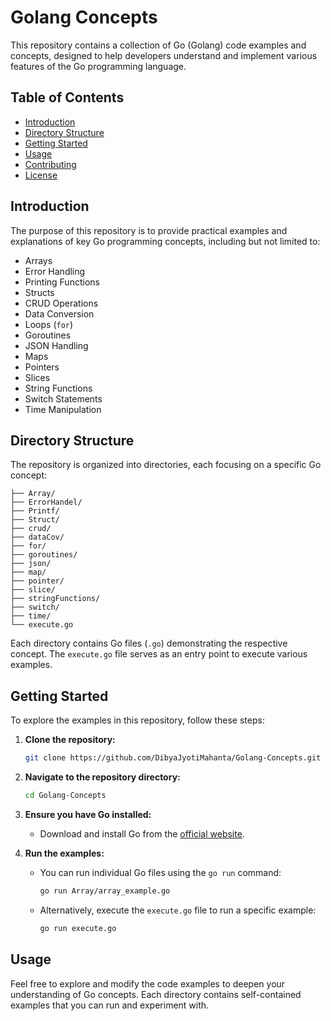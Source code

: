 # Golang Concepts

This repository contains a collection of Go (Golang) code examples and concepts, designed to help developers understand and implement various features of the Go programming language.

## Table of Contents

- [Introduction](#introduction)
- [Directory Structure](#directory-structure)
- [Getting Started](#getting-started)
- [Usage](#usage)
- [Contributing](#contributing)
- [License](#license)

## Introduction

The purpose of this repository is to provide practical examples and explanations of key Go programming concepts, including but not limited to:

- Arrays
- Error Handling
- Printing Functions
- Structs
- CRUD Operations
- Data Conversion
- Loops (`for`)
- Goroutines
- JSON Handling
- Maps
- Pointers
- Slices
- String Functions
- Switch Statements
- Time Manipulation

## Directory Structure

The repository is organized into directories, each focusing on a specific Go concept:

```plaintext
├── Array/
├── ErrorHandel/
├── Printf/
├── Struct/
├── crud/
├── dataCov/
├── for/
├── goroutines/
├── json/
├── map/
├── pointer/
├── slice/
├── stringFunctions/
├── switch/
├── time/
└── execute.go
```

Each directory contains Go files (`.go`) demonstrating the respective concept. The `execute.go` file serves as an entry point to execute various examples.

## Getting Started

To explore the examples in this repository, follow these steps:

1. **Clone the repository:**

   ```bash
   git clone https://github.com/DibyaJyotiMahanta/Golang-Concepts.git
   ```

2. **Navigate to the repository directory:**

   ```bash
   cd Golang-Concepts
   ```

3. **Ensure you have Go installed:**

   - Download and install Go from the [official website](https://golang.org/dl/).

4. **Run the examples:**

   - You can run individual Go files using the `go run` command:

     ```bash
     go run Array/array_example.go
     ```

   - Alternatively, execute the `execute.go` file to run a specific example:

     ```bash
     go run execute.go
     ```

## Usage

Feel free to explore and modify the code examples to deepen your understanding of Go concepts. Each directory contains self-contained examples that you can run and experiment with.
